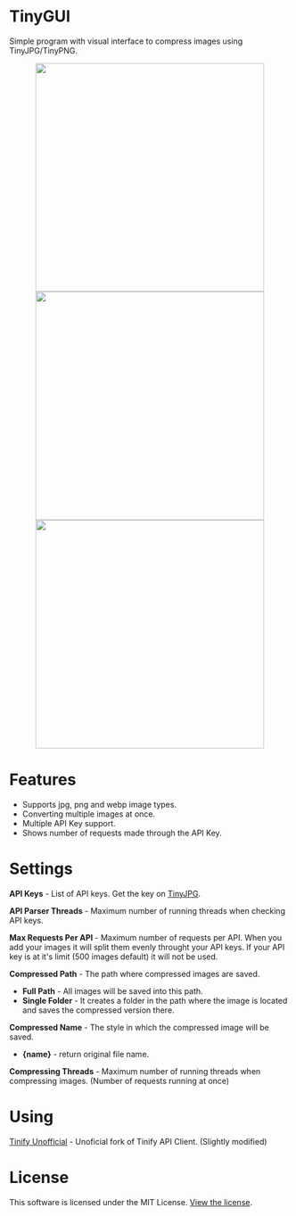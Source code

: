 # TinyGUI

Simple program with visual interface to compress images using TinyJPG/TinyPNG.

<p align="middle">
  <img src="https://i.imgur.com/vkR5DMI.png" width="410" align="middle"/>
  <img src="https://i.imgur.com/oZHmw8O.png" width="410" align="middle"/>
  <img src="https://i.imgur.com/bSrwVcn.png" width="410" align="middle"/>
</p>

# Features
- Supports jpg, png and webp image types.
- Converting multiple images at once.
- Multiple API Key support.
- Shows number of requests made through the API Key.

# Settings
**API Keys** - List of API keys. Get the key on [TinyJPG](https://tinyjpg.com/developers).

**API Parser Threads** - Maximum number of running threads when checking API keys.

**Max Requests Per API** - Maximum number of requests per API. When you add your images it will split them evenly throught your API keys. If your API key is at it's limit (500 images default) it will not be used.

**Compressed Path** - The path where compressed images are saved.
- **Full Path** - All images will be saved into this path.
- **Single Folder** - It creates a folder in the path where the image is located and saves the compressed version there.

**Compressed Name** - The style in which the compressed image will be saved. 
- **{name}** - return original file name.

**Compressing Threads** - Maximum number of running threads when compressing images. (Number of requests running at once)

# Using
[Tinify Unofficial](https://github.com/jshergal/tinify-net-unofficial) - Unoficial fork of Tinify API Client. (Slightly modified)

# License
This software is licensed under the MIT License. [View the license](LICENSE).

